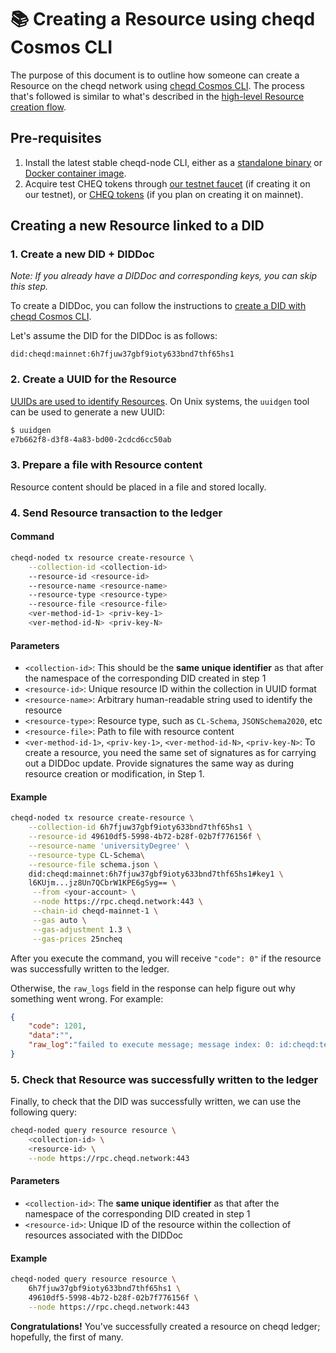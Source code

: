 # 📚 Creating a Resource using cheqd Cosmos CLI

The purpose of this document is to outline how someone can create a Resource on the cheqd network using [cheqd Cosmos CLI](cheqd-cosmos-cli.md). The process that's followed is similar to what's described in the [high-level Resource creation flow](../../guides/resources/creating-a-resource.md).

## Pre-requisites

1. Install the latest stable cheqd-node CLI, either as a [standalone binary](https://github.com/cheqd/cheqd-node/releases/latest) or [Docker container image](https://github.com/cheqd/cheqd-node/pkgs/container/cheqd-node).
2. Acquire test CHEQ tokens through [our testnet faucet](https://testnet-faucet.cheqd.io) (if creating it on our testnet), or [CHEQ tokens](https://app.osmosis.zone/?from=OSMO\&to=CHEQ) (if you plan on creating it on mainnet).

## Creating a new Resource linked to a DID

### 1. Create a new DID + DIDDoc

_Note: If you already have a DIDDoc and corresponding keys, you can skip this step._

To create a DIDDoc, you can follow the instructions to [create a DID with cheqd Cosmos CLI](cheqd-cosmos-cli.md).

Let's assume the DID for the DIDDoc is as follows:

`did:cheqd:mainnet:6h7fjuw37gbf9ioty633bnd7thf65hs1`

### 2. Create a UUID for the Resource

[UUIDs are used to identify Resources](../../guides/resources/creating-a-resource.md). On Unix systems, the `uuidgen` tool can be used to generate a new UUID:

```bash
$ uuidgen
e7b662f8-d3f8-4a83-bd00-2cdcd6cc50ab
```

### 3. Prepare a file with Resource content

Resource content should be placed in a file and stored locally.

### 4. Send Resource transaction to the ledger

#### Command

```bash
cheqd-noded tx resource create-resource \
    --collection-id <collection-id>
    --resource-id <resource-id>
    --resource-name <resource-name>
    --resource-type <resource-type>
    --resource-file <resource-file>
    <ver-method-id-1> <priv-key-1>
    <ver-method-id-N> <priv-key-N>
```

#### Parameters

* `<collection-id>`: This should be the **same unique identifier** as that after the namespace of the corresponding DID created in step 1
* `<resource-id>`: Unique resource ID within the collection in UUID format
* `<resource-name>`: Arbitrary human-readable string used to identify the resource
* `<resource-type>`: Resource type, such as `CL-Schema`, `JSONSchema2020`, etc
* `<resource-file>`: Path to file with resource content
* `<ver-method-id-1>`, `<priv-key-1>`, `<ver-method-id-N>`, `<priv-key-N>`: To create a resource, you need the same set of signatures as for carrying out a DIDDoc update. Provide signatures the same way as during resource creation or modification, in Step 1.

#### Example

```bash
cheqd-noded tx resource create-resource \
    --collection-id 6h7fjuw37gbf9ioty633bnd7thf65hs1 \
    --resource-id 49610df5-5998-4b72-b28f-02b7f776156f \
    --resource-name 'universityDegree' \
    --resource-type CL-Schema\
    --resource-file schema.json \
    did:cheqd:mainnet:6h7fjuw37gbf9ioty633bnd7thf65hs1#key1 \
    l6KUjm...jz8Un7QCbrW1KPE6gSyg== \
     --from <your-account> \
     --node https://rpc.cheqd.network:443 \
     --chain-id cheqd-mainnet-1 \
     --gas auto \
     --gas-adjustment 1.3 \
     --gas-prices 25ncheq
```

After you execute the command, you will receive `"code": 0"` if the resource was successfully written to the ledger.

Otherwise, the `raw_logs` field in the response can help figure out why something went wrong. For example:

```json
{
    "code": 1201,
    "data":"",
    "raw_log":"failed to execute message; message index: 0: id:cheqd:testnet:fcbarcelona: DID Doc not found"
}
```

### 5. Check that Resource was successfully written to the ledger

Finally, to check that the DID was successfully written, we can use the following query:

```bash
cheqd-noded query resource resource \
    <collection-id> \
    <resource-id> \
    --node https://rpc.cheqd.network:443
```

#### Parameters

* `<collection-id>`: The **same unique identifier** as that after the namespace of the corresponding DID created in step 1
* `<resource-id>`: Unique ID of the resource within the collection of resources associated with the DIDDoc

#### Example

```bash
cheqd-noded query resource resource \
    6h7fjuw37gbf9ioty633bnd7thf65hs1 \
    49610df5-5998-4b72-b28f-02b7f776156f \
    --node https://rpc.cheqd.network:443
```

**Congratulations!** You've successfully created a resource on cheqd ledger; hopefully, the first of many.
